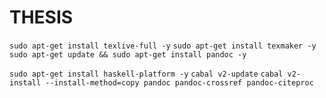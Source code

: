 # THESIS





`sudo apt-get install texlive-full -y`
`sudo apt-get install texmaker -y`
`sudo apt-get update && sudo apt-get install pandoc -y`


`sudo apt-get install haskell-platform -y`
`cabal v2-update`
`cabal v2-install --install-method=copy pandoc pandoc-crossref pandoc-citeproc`
